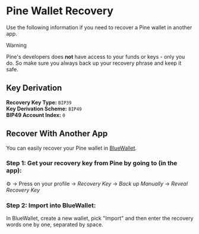 # Pine Wallet Recovery

Use the following information if you need to recover a Pine wallet in another app.

> [!WARNING]  
> Pine's developers does **not** have access to your funds or keys - only you do. So make sure you always back up your
> recovery phrase and keep it safe.

## Key Derivation

**Recovery Key Type:** `BIP39`  
**Key Derivation Scheme:** `BIP49`  
**BIP49 Account Index:** `0`

## Recover With Another App

You can easily recover your Pine wallet in [BlueWallet](https://bluewallet.io).

### Step 1: Get your recovery key from Pine by going to (in the app):

⚙️ → Press on your profile → *Recovery Key* → *Back up Manually* → *Reveal Recovery Key*

### Step 2: Import into BlueWallet:

In BlueWallet, create a new wallet, pick "Import" and then enter the recovery words one by one, separated by space.
